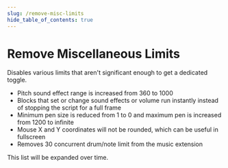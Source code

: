 ```yaml
---
slug: /remove-misc-limits
hide_table_of_contents: true
---
```


# Remove Miscellaneous Limits

Disables various limits that aren't significant enough to get a dedicated toggle.

 - Pitch sound effect range is increased from 360 to 1000
 - Blocks that set or change sound effects or volume run instantly instead of stopping the script for a full frame
 - Minimum pen size is reduced from 1 to 0 and maximum pen is increased from 1200 to infinite
 - Mouse X and Y coordinates will not be rounded, which can be useful in fullscreen
 - Removes 30 concurrent drum/note limit from the music extension

This list will be expanded over time.
